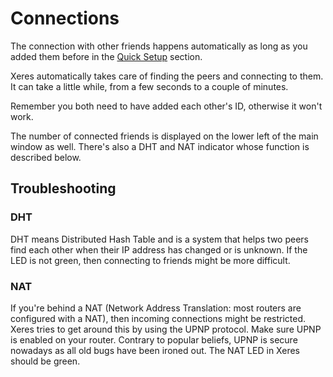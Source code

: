 # Connections

The connection with other friends happens automatically as long as you added them before in the [Quick Setup](01.Quick%20Setup.md) section.

Xeres automatically takes care of finding the peers and connecting to them. It can take a little while, from a few seconds to a couple of minutes.

Remember you both need to have added each other's ID, otherwise it won't work.

The number of connected friends is displayed on the lower left of the main window as well. There's also a DHT and NAT indicator whose function is described below.

## Troubleshooting

### DHT

DHT means Distributed Hash Table and is a system that helps two peers find each other when their IP address has changed or is unknown. If the LED is not green, then connecting to friends might be more difficult.

### NAT

If you're behind a NAT (Network Address Translation: most routers are configured with a NAT), then incoming connections might be restricted. Xeres tries to get around this by using the UPNP protocol. Make sure UPNP is enabled on your router. Contrary to popular beliefs, UPNP is secure nowadays as all old bugs have been
ironed out. The NAT LED in Xeres should be green.
